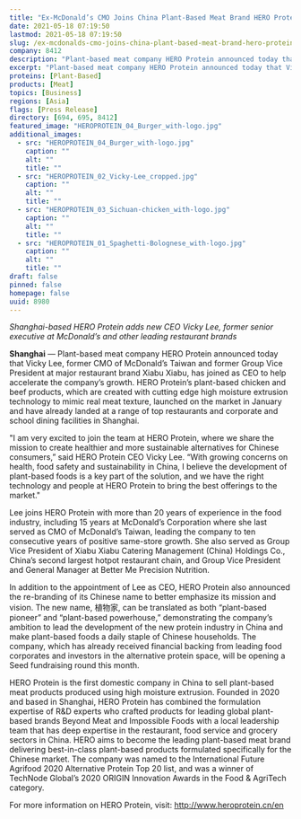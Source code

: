 ```yaml
---
title: "Ex-McDonald’s CMO Joins China Plant-Based Meat Brand HERO Protein"
date: 2021-05-18 07:19:50
lastmod: 2021-05-18 07:19:50
slug: /ex-mcdonalds-cmo-joins-china-plant-based-meat-brand-hero-protein
company: 8412
description: "Plant-based meat company HERO Protein announced today that Vicky Lee, former CMO of McDonald’s Taiwan and former Group Vice President at major restaurant brand Xiabu Xiabu, has joined as CEO to help accelerate the company’s growth."
excerpt: "Plant-based meat company HERO Protein announced today that Vicky Lee, former CMO of McDonald’s Taiwan and former Group Vice President at major restaurant brand Xiabu Xiabu, has joined as CEO to help accelerate the company’s growth."
proteins: [Plant-Based]
products: [Meat]
topics: [Business]
regions: [Asia]
flags: [Press Release]
directory: [694, 695, 8412]
featured_image: "HEROPROTEIN_04_Burger_with-logo.jpg"
additional_images:
  - src: "HEROPROTEIN_04_Burger_with-logo.jpg"
    caption: ""
    alt: ""
    title: ""
  - src: "HEROPROTEIN_02_Vicky-Lee_cropped.jpg"
    caption: ""
    alt: ""
    title: ""
  - src: "HEROPROTEIN_03_Sichuan-chicken_with-logo.jpg"
    caption: ""
    alt: ""
    title: ""
  - src: "HEROPROTEIN_01_Spaghetti-Bolognese_with-logo.jpg"
    caption: ""
    alt: ""
    title: ""
draft: false
pinned: false
homepage: false
uuid: 8980
---
```

<p><em>Shanghai-based HERO Protein adds new CEO Vicky Lee, former senior executive at McDonald’s and other leading restaurant brands</em></p>
<p><strong>Shanghai</strong> — Plant-based meat company HERO Protein announced today that Vicky Lee, former CMO of McDonald’s Taiwan and former Group Vice President at major restaurant brand Xiabu Xiabu, has joined as CEO to help accelerate the company’s growth. HERO Protein’s plant-based chicken and beef products, which are created with cutting edge high moisture extrusion technology to mimic real meat texture, launched on the market in January and have already landed at a range of top restaurants and corporate and school dining facilities in Shanghai.</p>
<p>"I am very excited to join the team at HERO Protein, where we share the mission to create healthier and more sustainable alternatives for Chinese consumers,” said HERO Protein CEO Vicky Lee. “With growing concerns on health, food safety and sustainability in China, I believe the development of plant-based foods is a key part of the solution, and we have the right technology and people at HERO Protein to bring the best offerings to the market."</p>
<p>Lee joins HERO Protein with more than 20 years of experience in the food industry, including 15 years at McDonald’s Corporation where she last served as CMO of McDonald’s Taiwan, leading the company to ten consecutive years of positive same-store growth. She also served as Group Vice President of Xiabu Xiabu Catering Management (China) Holdings Co., China’s second largest hotpot restaurant chain, and Group Vice President and General Manager at Better Me Precision Nutrition.</p>
<p>In addition to the appointment of Lee as CEO, HERO Protein also announced the re-branding of its Chinese name to better emphasize its mission and vision. The new name, 植物家, can be translated as both “plant-based pioneer” and “plant-based powerhouse,” demonstrating the company’s ambition to lead the development of the new protein industry in China and make plant-based foods a daily staple of Chinese households. The company, which has already received financial backing from leading food corporates and investors in the alternative protein space, will be opening a Seed fundraising round this month.</p>
<p>HERO Protein is the first domestic company in China to sell plant-based meat products produced using high moisture extrusion. Founded in 2020 and based in Shanghai, HERO Protein has combined the formulation expertise of R&D experts who crafted products for leading global plant-based brands Beyond Meat and Impossible Foods with a local leadership team that has deep expertise in the restaurant, food service and grocery sectors in China. HERO aims to become the leading plant-based meat brand delivering best-in-class plant-based products formulated specifically for the Chinese market. The company was named to the International Future Agrifood 2020 Alternative Protein Top 20 list, and was a winner of TechNode Global’s 2020 ORIGIN Innovation Awards in the Food & AgriTech category.</p>
<p>For more information on HERO Protein, visit: <a href="http://www.heroprotein.cn/en">http://www.heroprotein.cn/en</a></p>
